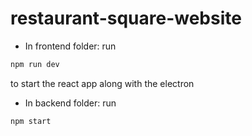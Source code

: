 # restaurant-square-website
- In frontend folder: run
```bash
npm run dev
``` 
to start the react app along with the electron
- In backend folder: run
```bash
npm start
``` 